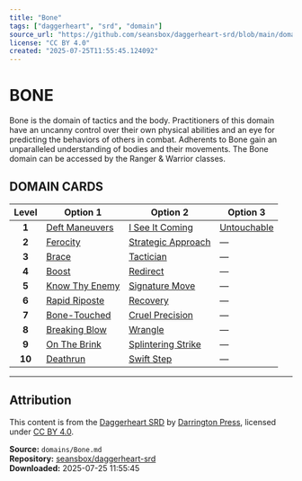 ```yaml
---
title: "Bone"
tags: ["daggerheart", "srd", "domain"]
source_url: "https://github.com/seansbox/daggerheart-srd/blob/main/domains/Bone.md"
license: "CC BY 4.0"
created: "2025-07-25T11:55:45.124092"
---
```


# BONE

Bone is the domain of tactics and the body. Practitioners of this domain have an uncanny control over their own physical abilities and an eye for predicting the behaviors of others in combat. Adherents to Bone gain an unparalleled understanding of bodies and their movements. The Bone domain can be accessed by the Ranger & Warrior classes.

## DOMAIN CARDS

| **Level** | **Option 1**                                         | **Option 2**                                               | **Option 3**                               |
| :-------: | ---------------------------------------------------- | ---------------------------------------------------------- | ------------------------------------------ |
|   **1**   | [Deft Maneuvers](../abilities/Deft%20Maneuvers.md)   | [I See It Coming](../abilities/I%20See%20It%20Coming.md)   | [Untouchable](../abilities/Untouchable.md) |
|   **2**   | [Ferocity](../abilities/Ferocity.md)                 | [Strategic Approach](../abilities/Strategic%20Approach.md) | —                                          |
|   **3**   | [Brace](../abilities/Brace.md)                       | [Tactician](../abilities/Tactician.md)                     | —                                          |
|   **4**   | [Boost](../abilities/Boost.md)                       | [Redirect](../abilities/Redirect.md)                       | —                                          |
|   **5**   | [Know Thy Enemy](../abilities/Know%20Thy%20Enemy.md) | [Signature Move](../abilities/Signature%20Move.md)         | —                                          |
|   **6**   | [Rapid Riposte](../abilities/Rapid%20Riposte.md)     | [Recovery](../abilities/Recovery.md)                       | —                                          |
|   **7**   | [Bone-Touched](../abilities/Bone-Touched.md)         | [Cruel Precision](../abilities/Cruel%20Precision.md)       | —                                          |
|   **8**   | [Breaking Blow](../abilities/Breaking%20Blow.md)     | [Wrangle](../abilities/Wrangle.md)                         | —                                          |
|   **9**   | [On The Brink](../abilities/On%20the%20Brink.md)     | [Splintering Strike](../abilities/Splintering%20Strike.md) | —                                          |
|  **10**   | [Deathrun](../abilities/Deathrun.md)                 | [Swift Step](../abilities/Swift%20Step.md)                 | —                                          |

---

## Attribution

This content is from the [Daggerheart SRD](https://github.com/seansbox/daggerheart-srd/blob/main/domains/Bone.md) by [Darrington Press](https://darringtonpress.com/), licensed under [CC BY 4.0](https://creativecommons.org/licenses/by/4.0/).

**Source:** `domains/Bone.md`  
**Repository:** [seansbox/daggerheart-srd](https://github.com/seansbox/daggerheart-srd)  
**Downloaded:** 2025-07-25 11:55:45

